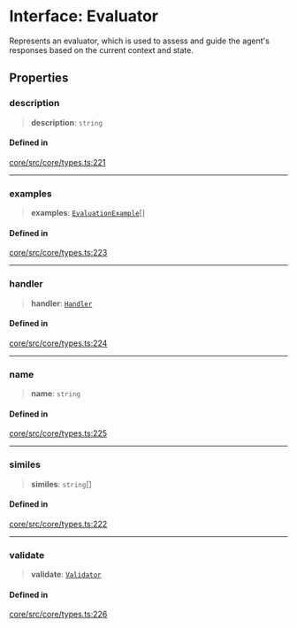 # Interface: Evaluator

Represents an evaluator, which is used to assess and guide the agent's responses based on the current context and state.

## Properties

### description

> **description**: `string`

#### Defined in

[core/src/core/types.ts:221](https://github.com/ai16z/eliza/blob/c96957e5a5d17e343b499dd4d46ce403856ac5bc/core/src/core/types.ts#L221)

---

### examples

> **examples**: [`EvaluationExample`](EvaluationExample.md)[]

#### Defined in

[core/src/core/types.ts:223](https://github.com/ai16z/eliza/blob/c96957e5a5d17e343b499dd4d46ce403856ac5bc/core/src/core/types.ts#L223)

---

### handler

> **handler**: [`Handler`](../type-aliases/Handler.md)

#### Defined in

[core/src/core/types.ts:224](https://github.com/ai16z/eliza/blob/c96957e5a5d17e343b499dd4d46ce403856ac5bc/core/src/core/types.ts#L224)

---

### name

> **name**: `string`

#### Defined in

[core/src/core/types.ts:225](https://github.com/ai16z/eliza/blob/c96957e5a5d17e343b499dd4d46ce403856ac5bc/core/src/core/types.ts#L225)

---

### similes

> **similes**: `string`[]

#### Defined in

[core/src/core/types.ts:222](https://github.com/ai16z/eliza/blob/c96957e5a5d17e343b499dd4d46ce403856ac5bc/core/src/core/types.ts#L222)

---

### validate

> **validate**: [`Validator`](../type-aliases/Validator.md)

#### Defined in

[core/src/core/types.ts:226](https://github.com/ai16z/eliza/blob/c96957e5a5d17e343b499dd4d46ce403856ac5bc/core/src/core/types.ts#L226)
